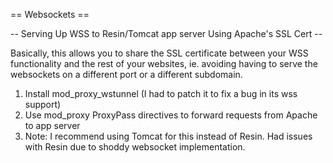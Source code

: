 == Websockets ==

-- Serving Up WSS to Resin/Tomcat app server Using Apache's SSL Cert --

Basically, this allows you to share the SSL certificate between your WSS functionality and the rest of your websites, ie. avoiding having to serve the websockets on a different port or a different subdomain.

1. Install mod_proxy_wstunnel (I had to patch it to fix a bug in its wss support)
2. Use mod_proxy ProxyPass directives to forward requests from Apache to app server
3. Note: I recommend using Tomcat for this instead of Resin. Had issues with Resin due to shoddy websocket implementation.

